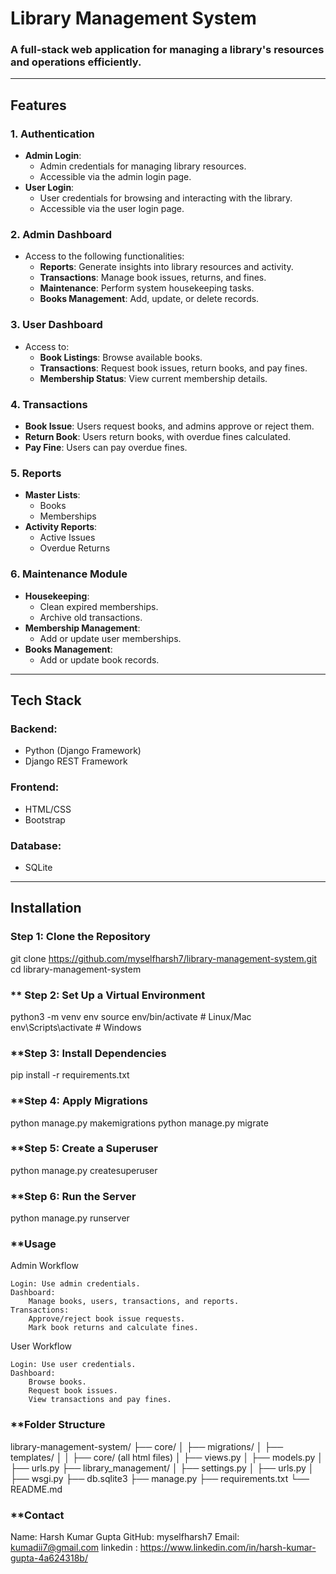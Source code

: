 # **Library Management System**

### A full-stack web application for managing a library's resources and operations efficiently.

---

## **Features**

### 1. **Authentication**
- **Admin Login**:
  - Admin credentials for managing library resources.
  - Accessible via the admin login page.
- **User Login**:
  - User credentials for browsing and interacting with the library.
  - Accessible via the user login page.

### 2. **Admin Dashboard**
- Access to the following functionalities:
  - **Reports**: Generate insights into library resources and activity.
  - **Transactions**: Manage book issues, returns, and fines.
  - **Maintenance**: Perform system housekeeping tasks.
  - **Books Management**: Add, update, or delete records.

### 3. **User Dashboard**
- Access to:
  - **Book Listings**: Browse available books.
  - **Transactions**: Request book issues, return books, and pay fines.
  - **Membership Status**: View current membership details.

### 4. **Transactions**
- **Book Issue**: Users request books, and admins approve or reject them.
- **Return Book**: Users return books, with overdue fines calculated.
- **Pay Fine**: Users can pay overdue fines.

### 5. **Reports**
- **Master Lists**:
  - Books
  - Memberships
- **Activity Reports**:
  - Active Issues
  - Overdue Returns

### 6. **Maintenance Module**
- **Housekeeping**:
  - Clean expired memberships.
  - Archive old transactions.
- **Membership Management**:
  - Add or update user memberships.
- **Books Management**:
  - Add or update book records.

---

## **Tech Stack**

### **Backend:**
- Python (Django Framework)
- Django REST Framework

### **Frontend:**
- HTML/CSS
- Bootstrap

### **Database:**
- SQLite

---

## **Installation**

### **Step 1: Clone the Repository**

git clone https://github.com/myselfharsh7/library-management-system.git
cd library-management-system

### ** Step 2: Set Up a Virtual Environment

python3 -m venv env
source env/bin/activate  # Linux/Mac
env\Scripts\activate  # Windows

### **Step 3: Install Dependencies

pip install -r requirements.txt

### **Step 4: Apply Migrations

python manage.py makemigrations
python manage.py migrate

### **Step 5: Create a Superuser

python manage.py createsuperuser

### **Step 6: Run the Server

python manage.py runserver

### **Usage
Admin Workflow

    Login: Use admin credentials.
    Dashboard:
        Manage books, users, transactions, and reports.
    Transactions:
        Approve/reject book issue requests.
        Mark book returns and calculate fines.

User Workflow

    Login: Use user credentials.
    Dashboard:
        Browse books.
        Request book issues.
        View transactions and pay fines.

### **Folder Structure

library-management-system/
├── core/
│   ├── migrations/
│   ├── templates/
│   │   ├── core/  (all html files)
│   ├── views.py
│   ├── models.py
│   ├── urls.py
├── library_management/
│   ├── settings.py
│   ├── urls.py
│   ├── wsgi.py
├── db.sqlite3
├── manage.py
├── requirements.txt
└── README.md

### **Contact
Name: Harsh Kumar Gupta
GitHub: myselfharsh7
Email: kumadii7@gmail.com
linkedin : https://www.linkedin.com/in/harsh-kumar-gupta-4a624318b/
